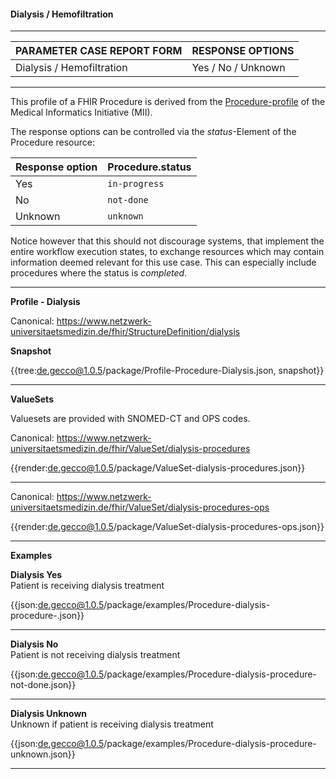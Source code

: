 #### Dialysis / Hemofiltration

---

| PARAMETER CASE REPORT FORM | RESPONSE OPTIONS |
|--------------|-----------|
| Dialysis / Hemofiltration | Yes / No / Unknown | 

---

This profile of a FHIR Procedure is derived from the [Procedure-profile](https://simplifier.net/packages/de.medizininformatikinitiative.kerndatensatz.prozedur/2.0.0-alpha3/files/404852) of the Medical Informatics Initiative (MII). 

The response options can be controlled via the *status*-Element of the Procedure resource:

| Response option | Procedure.status |
|--------------|-----------|
| Yes | `in-progress` | 
| No | `not-done` | 
| Unknown | `unknown` | 

Notice however that this should not discourage systems, that implement the entire workflow execution states, to exchange resources which may contain information deemed relevant for this use case. This can especially include procedures where the status is *completed*.

---

**Profile - Dialysis**

Canonical: https://www.netzwerk-universitaetsmedizin.de/fhir/StructureDefinition/dialysis

**Snapshot**

{{tree:de.gecco@1.0.5/package/Profile-Procedure-Dialysis.json, snapshot}}

---

**ValueSets**

Valuesets are provided with SNOMED-CT and OPS codes.

Canonical: https://www.netzwerk-universitaetsmedizin.de/fhir/ValueSet/dialysis-procedures

{{render:de.gecco@1.0.5/package/ValueSet-dialysis-procedures.json}}

---

Canonical: https://www.netzwerk-universitaetsmedizin.de/fhir/ValueSet/dialysis-procedures-ops

{{render:de.gecco@1.0.5/package/ValueSet-dialysis-procedures-ops.json}}

---

**Examples**

**Dialysis Yes**
<br>
Patient is receiving dialysis treatment 

{{json:de.gecco@1.0.5/package/examples/Procedure-dialysis-procedure-.json}} 

---

**Dialysis No**
<br>
Patient is not receiving dialysis treatment 

{{json:de.gecco@1.0.5/package/examples/Procedure-dialysis-procedure-not-done.json}} 

---

**Dialysis Unknown**
<br>
Unknown if patient is receiving dialysis treatment 

{{json:de.gecco@1.0.5/package/examples/Procedure-dialysis-procedure-unknown.json}}

---